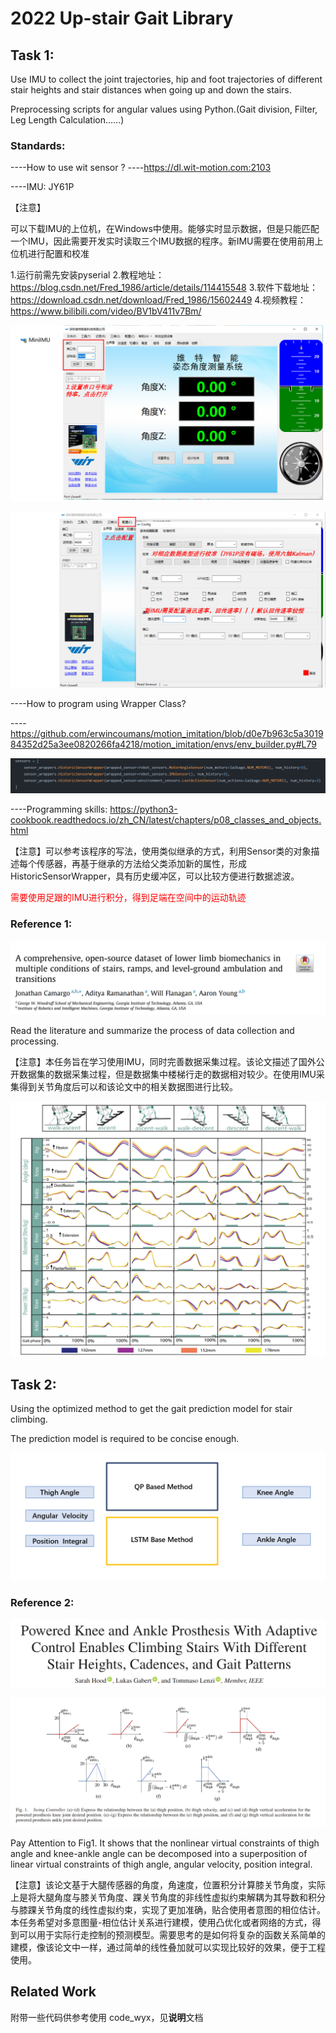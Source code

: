 # 2022 Up-stair Gait Library

## Task 1:

Use IMU to collect the joint trajectories, hip and foot trajectories of different stair heights and stair distances when going up and down the stairs.

Preprocessing scripts for angular values using Python.(Gait division, Filter, Leg Length Calculation......)

### Standards:

----How to use wit sensor ?
----https://dl.wit-motion.com:2103

----IMU: JY61P

【注意】

可以下载IMU的上位机，在Windows中使用。能够实时显示数据，但是只能匹配一个IMU，因此需要开发实时读取三个IMU数据的程序。新IMU需要在使用前用上位机进行配置和校准

1.运行前需先安装pyserial
2.教程地址：https://blog.csdn.net/Fred_1986/article/details/114415548
3.软件下载地址：https://download.csdn.net/download/Fred_1986/15602449
4.视频教程：https://www.bilibili.com/video/BV1bV411v7Bm/

![image-20220606094859887](README.assets/image-20220606094859887.png)



![image-20220606094954042](README.assets/image-20220606094954042.png)

----How to program using Wrapper Class?

----https://github.com/erwincoumans/motion_imitation/blob/d0e7b963c5a301984352d25a3ee0820266fa4218/motion_imitation/envs/env_builder.py#L79

![image-20220606093552335](README.assets/image-20220606093552335.png)

----Programming skills: https://python3-cookbook.readthedocs.io/zh_CN/latest/chapters/p08_classes_and_objects.html

【注意】可以参考该程序的写法，使用类似继承的方式，利用Sensor类的对象描述每个传感器，再基于继承的方法给父类添加新的属性，形成HistoricSensorWrapper，具有历史缓冲区，可以比较方便进行数据滤波。

<font color = red>需要使用足跟的IMU进行积分，得到足端在空间中的运动轨迹</font>

### Reference 1:

![image-20220602212551835](README.assets/image-20220602212551835.png)

Read the literature and summarize the process of data collection and processing.

【注意】本任务旨在学习使用IMU，同时完善数据采集过程。该论文描述了国外公开数据集的数据采集过程，但是数据集中楼梯行走的数据相对较少。在使用IMU采集得到关节角度后可以和该论文中的相关数据图进行比较。

<img src="README.assets/image-20220606095743414.png" alt="image-20220606095743414" style="zoom:50%;" />





## Task 2:

Using the optimized method to get the gait prediction model for stair climbing.

The prediction model is required to be concise enough.

![](README.assets/image-20220602214140343.png)

### Reference 2:

![image-20220602214603390](README.assets/image-20220602214603390.png)

![image-20220602214640734](README.assets/image-20220602214640734.png)

Pay Attention to Fig1. It shows that the nonlinear virtual constraints of thigh angle and knee-ankle angle can be decomposed into a superposition of linear virtual constraints of thigh angle, angular velocity, position integral.

【注意】该论文基于大腿传感器的角度，角速度，位置积分计算膝关节角度，实际上是将大腿角度与膝关节角度、踝关节角度的非线性虚拟约束解耦为其导数和积分与膝踝关节角度的线性虚拟约束，实现了更加准确，贴合使用者意图的相位估计。本任务希望对多意图量-相位估计关系进行建模，使用凸优化或者网络的方式，得到可以用于实际行走控制的预测模型。需要思考的是如何将复杂的函数关系简单的建模，像该论文中一样，通过简单的线性叠加就可以实现比较好的效果，便于工程使用。

## Related Work

附带一些代码供参考使用 code_wyx，见**说明**文档



